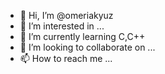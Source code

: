 - 👋 Hi, I’m @omeriakyuz
- 👀 I’m interested in ...
- 🌱 I’m currently learning C,C++
- 💞️ I’m looking to collaborate on ...
- 📫 How to reach me ...

<!---
omeriakyuz/omeriakyuz is a ✨ special ✨ repository because its `README.md` (this file) appears on your GitHub profile.
You can click the Preview link to take a look at your changes.
--->

